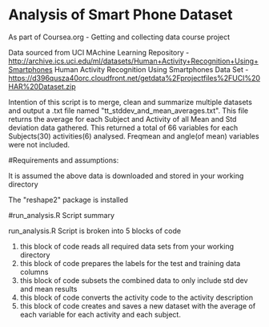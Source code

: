 # Analysis of Smart Phone Dataset
As part of Coursea.org - Getting and collecting data course project

Data sourced from UCI MAchine Learning Repository - http://archive.ics.uci.edu/ml/datasets/Human+Activity+Recognition+Using+Smartphones 
Human Activity Recognition Using Smartphones Data Set - 
https://d396qusza40orc.cloudfront.net/getdata%2Fprojectfiles%2FUCI%20HAR%20Dataset.zip 

Intention of this script is to merge, clean and summarize multiple datasets and output a .txt file named "tt_stddev_and_mean_averages.txt". This file returns the average for each Subject and Activity of all Mean and Std deviation data gathered.   This returned a total of 66 variables for each Subjects(30) activities(6) analysed.  Freqmean and angle(of mean) variables were not included.


#Requirements and assumptions:

It is assumed the above data is downloaded and stored in your working directory

The "reshape2" package is installed

#run_analysis.R Script summary

run_analysis.R Script is broken into 5 blocks of code

1. this block of code reads all required data sets from your working directory
2. this block of code prepares the labels for the test and training data columns 
3. this block of code subsets the combined data to only include std dev and mean results
4. this block of code converts the activity code to the activity description
5. this block of code creates and saves a new dataset with the average of each variable for each activity and each subject.








